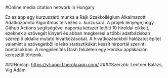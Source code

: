 #Online media citation network in Hungary

Ez az app egy kurzuszáró munka a Rajk Szakkollégium Alkalmazott Adatközpontú Algoritmus tervezés c. kurzusára. A projek lényege,hogy Github Actions segítségével naponta kétszer letölti 10 híroldal cikkeit, ezeknek a szövegét kinyeri és abban megkeresi a többi adatbázisban szereplő oldalra mutató hivatkozásokat. A hivatkozásokból hálózatot építet valamint a szövegetből is leíró statisztikákat készít hírportál szerinti bontásokban. A megjelenítés Dash felületen egy Heroku applikáción keresztül történik.

###Honlap: https://vl-app-f.herokuapp.com/
####Szerzők: Lentner Balázs, Vig Ádám

